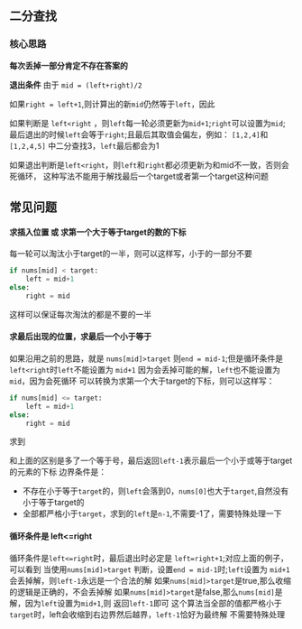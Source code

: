## 二分查找

### 核心思路
**每次丢掉一部分肯定不存在答案的**

**退出条件**
由于 `mid = (left+right)/2`

如果`right = left+1`,则计算出的新`mid`仍然等于`left`，因此


如果判断是 `left<right` ，则`left`每一轮必须更新为`mid+1`;`right`可以设置为`mid`;
最后退出的时候`left`会等于`right`;且最后其取值会偏左，例如：
`[1,2,4]`和`[1,2,4,5]` 中二分查找3，`left`最后都会为1

如果退出判断是`left<right`，则`left`和`right`都必须更新为和mid不一致，否则会死循环，
这种写法不能用于解找最后一个target或者第一个target这种问题

## 常见问题

#### 求插入位置 或 求第一个大于等于target的数的下标
每一轮可以淘汰小于target的一半，则可以这样写，小于的一部分不要
```python
if nums[mid] < target:
    left = mid+1
else:
    right = mid
```
这样可以保证每次淘汰的都是不要的一半

#### 求最后出现的位置，求最后一个小于等于
如果沿用之前的思路，就是 `nums[mid]>target` 则`end = mid-1`;但是循环条件是`left<right`时`left`不能设置为
`mid+1` 因为会丢掉可能的解，`left`也不能设置为`mid`，因为会死循环
可以转换为求第一个大于target的下标，则可以这样写：
```python
if nums[mid] <= target:
    left = mid+1
else:
    right = mid
```
求到

和上面的区别是多了一个等于号，最后返回`left-1`表示最后一个小于或等于target的元素的下标
边界条件是：
- 不存在小于等于`target`的，则`left`会落到0，`nums[0]`也大于`target`,自然没有小于等于target的
- 全部都严格小于`target`，求到的`left`是`n-1`,不需要-1了，需要特殊处理一下


#### 循环条件是 left<=right
循环条件是`left<=right`时，最后退出时必定是 `left=right+1`;对应上面的例子，可以看到
当使用`nums[mid]>target` 判断，设置`end = mid-1`时;`left`设置为
`mid+1`会丢掉解，则`left-1`永远是一个合法的解
如果`nums[mid]>target`是true,那么收缩的逻辑是正确的，不会丢掉解
如果`nums[mid]>target`是false,那么`nums[mid]`是解，因为`left`设置为`mid+1`,则
返回`left-1`即可
这个算法当全部的值都严格小于`target`时，left会收缩到右边界然后越界，`left-1`恰好为最终解
不需要特殊处理
